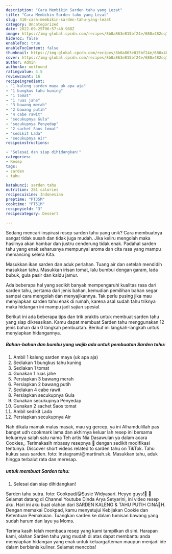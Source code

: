 ```yaml
---
description: "Cara Membikin Sarden tahu yang Lezat"
title: "Cara Membikin Sarden tahu yang Lezat"
slug: 410-cara-membikin-sarden-tahu-yang-lezat
category: Uncategorized
date: 2022-09-25T06:57:40.988Z
image: https://img-global.cpcdn.com/recipes/8b0a863e815bf24e/680x482cq70/sarden-tahu-foto-resep-utama.jpg
hideToc: false
enableToc: true
enableTocContent: false
thumbnail: https://img-global.cpcdn.com/recipes/8b0a863e815bf24e/680x482cq70/sarden-tahu-foto-resep-utama.jpg
cover: https://img-global.cpcdn.com/recipes/8b0a863e815bf24e/680x482cq70/sarden-tahu-foto-resep-utama.jpg
author: Admin
authorAv: notfound
ratingvalue: 4.5
reviewcount: 16
recipeingredient:
- "1 kaleng sarden maya uk apa aja"
- "1 bungkus tahu kuning"
- "1 tomat"
- "1 ruas jahe"
- "3 bawang merah"
- "2 bawang putih"
- "4 cabe rawit"
- "secukupnya Gula"
- "secukupnya Penyedap"
- "2 sachet Saos tomat"
- "sedikit Lada"
- "secukupnya Air"
recipeinstructions:

- "Selesai dan siap dihidangkan!"
categories:
- Resep
tags:
- sarden
- tahu

katakunci: sarden tahu 
nutrition: 281 calories
recipecuisine: Indonesian
preptime: "PT35M"
cooktime: "PT51M"
recipeyield: "3"
recipecategory: Dessert

---
```





Sedang mencari inspirasi resep sarden tahu yang unik? Cara membuatnya sangat tidak susah dan tidak juga mudah. Jika keliru mengolah maka hasilnya akan hambar dan justru cenderung tidak enak. Padahal sarden tahu yang enak seharusnya mempunyai aroma dan cita rasa yang mampu memancing selera Kita.





Masukkan ikan sarden dan aduk perlahan. Tuang air dan setelah mendidih masukkan tahu. Masukkan irisan tomat, lalu bumbui dengan garam, lada bubuk, gula pasir dan kaldu jamur.

Ada beberapa hal yang sedikit banyak mempengaruhi kualitas rasa dari sarden tahu, pertama dari jenis bahan, kemudian pemilihan bahan segar sampai cara mengolah dan menyajikannya. Tak perlu pusing jika mau menyiapkan sarden tahu enak di rumah, karena asal sudah tahu triknya maka hidangan ini mampu jadi sajian spesial.






Berikut ini ada beberapa tips dan trik praktis untuk membuat sarden tahu yang siap dikreasikan. Kamu dapat membuat Sarden tahu menggunakan 12 jenis bahan dan 0 langkah pembuatan. Berikut ini langkah-langkah untuk menyiapkan hidangannya.

<!--inarticleads1-->

##### Bahan-bahan dan bumbu yang wajib ada untuk pembuatan Sarden tahu:

1. Ambil 1 kaleng sarden maya (uk apa aja)
1. Sediakan 1 bungkus tahu kuning
1. Sediakan 1 tomat
1. Gunakan 1 ruas jahe
1. Persiapkan 3 bawang merah
1. Persiapkan 2 bawang putih
1. Sediakan 4 cabe rawit
1. Persiapkan secukupnya Gula
1. Gunakan secukupnya Penyedap
1. Gunakan 2 sachet Saos tomat
1. Ambil sedikit Lada
1. Persiapkan secukupnya Air


Nah dikala mamak malas masak, mau yg gercep, ya ini Alhamdulillah pas banget udh cookmark lama dan akhirnya keluar lah resep ini bersama keluarnya salah satu nama Teh artis Nia Dasawulan ya dalam acara Cookies,, Terimakasih mbasay resepnya 🙏 dengan sedikit modifikasi tentunya. Discover short videos related to sarden tahu on TikTok. Tahu kukus saus sarden. foto: Instagram/@martinah.sk. Masukkan tahu, aduk hingga terbalut rata dan meresap. 

<!--inarticleads2-->

#####  untuk membuat Sarden tahu:


1. Selesai dan siap dihidangkan!

Sarden tahu sutra. foto: Cookpad/@Susie Widyasari. Heyyo guys!🖤 🌹Selamat datang di Channel Youtube Dinda Arya Setyarini, ini video resep aku. Hari ini aku buat olahan dari SARDEN KALENG &amp; TAHU PUTIH CINA🍴H. Dengan memakai Cookpad, kamu menyetujui Kebijakan Cookie dan Ketentuan Pemakaian. Tuangkan sarden ke dalam tumisan bawang yang sudah harum dan layu ya Moms. 

Terima kasih telah membaca resep yang kami tampilkan di sini. Harapan kami, olahan Sarden tahu yang mudah di atas dapat membantu anda menyiapkan hidangan yang enak untuk keluarga/teman maupun menjadi ide dalam berbisnis kuliner. Selamat mencoba!
